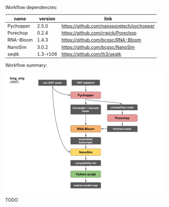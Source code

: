 Workflow dependencies:

| name | version | link |
| --- | --- | --- |
| Pychopper | 2.5.0 | https://github.com/nanoporetech/pychopper |
| Porechop | 0.2.4 | https://github.com/rrwick/Porechop |
| RNA-Bloom | 1.4.3 | https://github.com/bcgsc/RNA-Bloom |
| NanoSim | 3.0.2 | https://github.com/bcgsc/NanoSim |
| seqtk | 1.3-r106 | https://github.com/lh3/seqtk |

Workflow summary:

![workflow](lrgasp_long_only_workflow.png)

TODO
